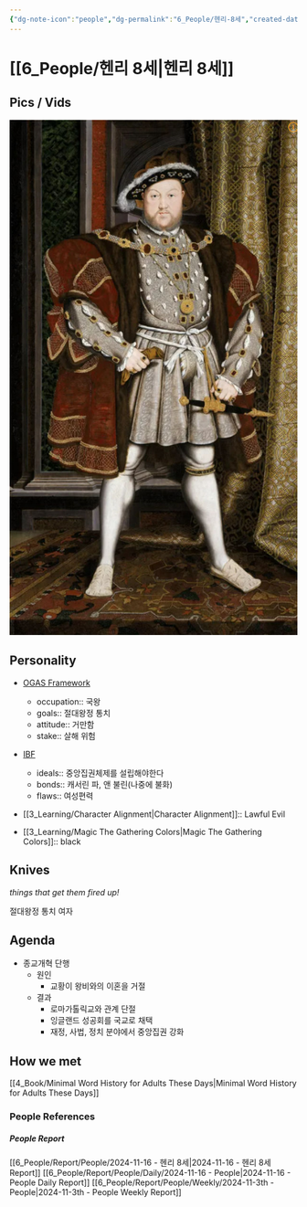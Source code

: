 ```yaml
---
{"dg-note-icon":"people","dg-permalink":"6_People/헨리-8세","created-date":"2024-11-16 10:26:13 am","date":"2024-11-16","type":"people","tags":["people"],"aliases":null,"job_title":"king","location":"england","languages":["english"],"img":"![Utilities/Images/Pasted image 20241116102642.jpeg|100](/img/user/Utilities/Images/Pasted%20image%2020241116102642.jpeg)","dg-publish":true,"permalink":"/6_People/헨리-8세/","dgPassFrontmatter":true,"noteIcon":"people"}
---
```



# [[6_People/헨리 8세\|헨리 8세]]
## Pics / Vids
![Utilities/Images/Pasted image 20241116102642.jpeg|300](/img/user/Utilities/Images/Pasted%20image%2020241116102642.jpeg)












## Personality
* [OGAS Framework](https://notes.nicolevanderhoeven.com/OGAS+framework)
	* occupation:: 국왕
	* goals:: 절대왕정 통치
	* attitude:: 거만함
	* stake:: 살해 위험

* [IBF](https://library.riverview.nsw.edu.au/dungeonsanddragons/DESCRIBE)
	* ideals:: 중앙집권체제를 설립해야한다
	* bonds:: 캐서린 파, 앤 불린(나중에 불화)
	* flaws:: 여성편력

* [[3_Learning/Character Alignment\|Character Alignment]]:: Lawful Evil
* [[3_Learning/Magic The Gathering Colors\|Magic The Gathering Colors]]:: black
## Knives
*things that get them fired up!*

절대왕정 통치
여자




## Agenda
- 종교개혁 단행
	- 원인
		- 교황이 왕비와의 이혼을 거절
	- 결과
		- 로마가톨릭교와 관계 단절
		- 잉글랜드 성공회를 국교로 채택
		- 재정, 사법, 정치 분야에서 중앙집권 강화





## How we met
[[4_Book/Minimal Word History for Adults These Days\|Minimal Word History for Adults These Days]]







### People References
##### People Report
[[6_People/Report/People/2024-11-16 - 헨리 8세\|2024-11-16 - 헨리 8세 Report]]
[[6_People/Report/People/Daily/2024-11-16 - People\|2024-11-16 - People Daily Report]]
[[6_People/Report/People/Weekly/2024-11-3th - People\|2024-11-3th - People Weekly Report]]


